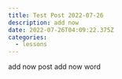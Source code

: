 ```yaml
---
title: Test Post 2022-07-26
description: add now
date: 2022-07-26T04:09:22.375Z
categories:
  - lessons
---
```

add now post add now word
